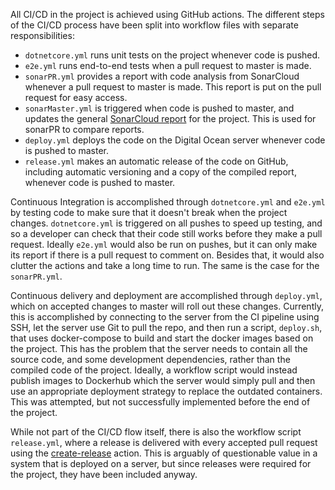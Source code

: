 All CI/CD in the project is achieved using GitHub actions. The different steps of the CI/CD process have been split into workflow files with separate responsibilities:

- `dotnetcore.yml` runs unit tests on the project whenever code is pushed.
- `e2e.yml` runs end-to-end tests when a pull request to master is made.
- `sonarPR.yml` provides a report with code analysis from SonarCloud whenever a pull request to master is made. This report is put on the pull request for easy access.
- `sonarMaster.yml` is triggered when code is pushed to master, and updates the general [SonarCloud report](https://sonarcloud.io/dashboard?id=jlndk_devoops) for the project. This is used for sonarPR to compare reports.
- `deploy.yml` deploys the code on the Digital Ocean server whenever code is pushed to master.
- `release.yml` makes an automatic release of the code on GitHub, including automatic versioning and a copy of the compiled report, whenever code is pushed to master.

Continuous Integration is accomplished through `dotnetcore.yml` and `e2e.yml` by testing code to make sure that it doesn't break when the project changes. `dotnetcore.yml` is triggered on all pushes to speed up testing, and so a developer can check that their code still works before they make a pull request. Ideally `e2e.yml` would also be run on pushes, but it can only make its report if there is a pull request to comment on. Besides that, it would also clutter the actions and take a long time to run. The same is the case for the `sonarPR.yml`.

Continuous delivery and deployment are accomplished through `deploy.yml`, which on accepted changes to master will roll out these changes. Currently, this is accomplished by connecting to the server from the CI pipeline using SSH, let the server use Git to pull the repo, and then run a script, `deploy.sh`, that uses docker-compose to build and start the docker images based on the project. This has the problem that the server needs to contain all the source code, and some development dependencies, rather than the compiled code of the project. Ideally, a workflow script would instead publish images to Dockerhub which the server would simply pull and then use an appropriate deployment strategy to replace the outdated containers. This was attempted, but not successfully implemented before the end of the project.

While not part of the CI/CD flow itself, there is also the workflow script `release.yml`, where a release is delivered with every accepted pull request using the [create-release](https://github.com/actions/create-release) action. This is arguably of questionable value in a system that is deployed on a server, but since releases were required for the project, they have been included anyway.

